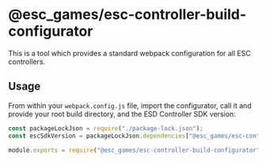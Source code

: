 # @esc_games/esc-controller-build-configurator

This is a tool which provides a standard webpack configuration for all ESC controllers.

## Usage

From within your `webpack.config.js` file, import the configurator, call it and provide your root build directory, and the ESD Controller SDK version:


```webpack.config.js
const packageLockJson = require("./package-lock.json");
const escSdkVersion = packageLockJson.dependencies["@esc_games/esc-controller-sdk"].version;

module.exports = require("@esc_games/esc-controller-build-configurator")(__dirname, escSdkVersion);
```
